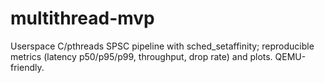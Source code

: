 # multithread-mvp
Userspace C/pthreads SPSC pipeline with sched_setaffinity; reproducible metrics (latency p50/p95/p99, throughput, drop rate) and plots. QEMU-friendly.
